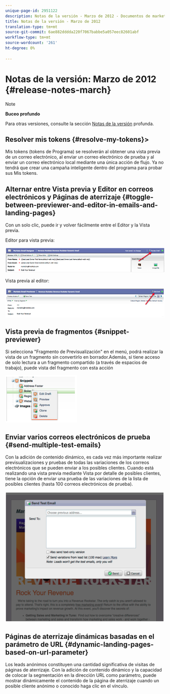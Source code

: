 ```yaml
---
unique-page-id: 2951122
description: Notas de la versión - Marzo de 2012 - Documentos de marketing - Documentación del producto
title: Notas de la versión - Marzo de 2012
translation-type: tm+mt
source-git-commit: 6ae882dddda220f7067babbe5a057eec82601abf
workflow-type: tm+mt
source-wordcount: '261'
ht-degree: 0%

---
```



# Notas de la versión: Marzo de 2012 {#release-notes-march}

>[!NOTE]
>
>**Buceo profundo**
>
>Para otras versiones, consulte la sección [Notas de la versión](https://docs.marketo.com/display/docs/release+notes) profunda.
>
>## Resolver mis tokens {#resolve-my-tokens}>

Mis tokens (tokens de Programa) se resolverán al obtener una vista previa de un correo electrónico, al enviar un correo electrónico de prueba y al enviar un correo electrónico local mediante una única acción de flujo. Ya no tendrá que crear una campaña inteligente dentro del programa para probar sus Mis tokens.

## Alternar entre Vista previa y Editor en correos electrónicos y Páginas de aterrizaje {#toggle-between-previewer-and-editor-in-emails-and-landing-pages}

Con un solo clic, puede ir y volver fácilmente entre el Editor y la Vista previa.

Editor para vista previa:

![](assets/image2014-9-23-10-3a0-3a13.png)

Vista previa al editor:

![](assets/image2014-9-23-10-3a0-3a25.png)

## Vista previa de fragmentos {#snippet-previewer}

Si selecciona &quot;Fragmento de Previsualización&quot; en el menú, podrá realizar la vista de un fragmento sin convertirlo en borrador.Además, si tiene acceso de solo lectura a un fragmento compartido (a través de espacios de trabajo), puede vista del fragmento con esta acción

![](assets/image2014-9-23-10-3a0-3a37.png)

## Enviar varios correos electrónicos de prueba {#send-multiple-test-emails}

Con la adición de contenido dinámico, es cada vez más importante realizar previsualizaciones y pruebas de todas las variaciones de los correos electrónicos que se pueden enviar a los posibles clientes. Cuando está realizando una vista previa mediante Vista por detalle de posibles clientes, tiene la opción de enviar una prueba de las variaciones de la lista de posibles clientes (hasta 100 correos electrónicos de prueba).

![](assets/image2014-9-23-10-3a0-3a50.png)

## Páginas de aterrizaje dinámicas basadas en el parámetro de URL {#dynamic-landing-pages-based-on-url-parameter}

Los leads anónimos constituyen una cantidad significativa de visitas de páginas de aterrizaje. Con la adición de contenido dinámico y la capacidad de colocar la segmentación en la dirección URL como parámetro, puede mostrar dinámicamente el contenido de la página de aterrizaje cuando un posible cliente anónimo o conocido haga clic en el vínculo.
